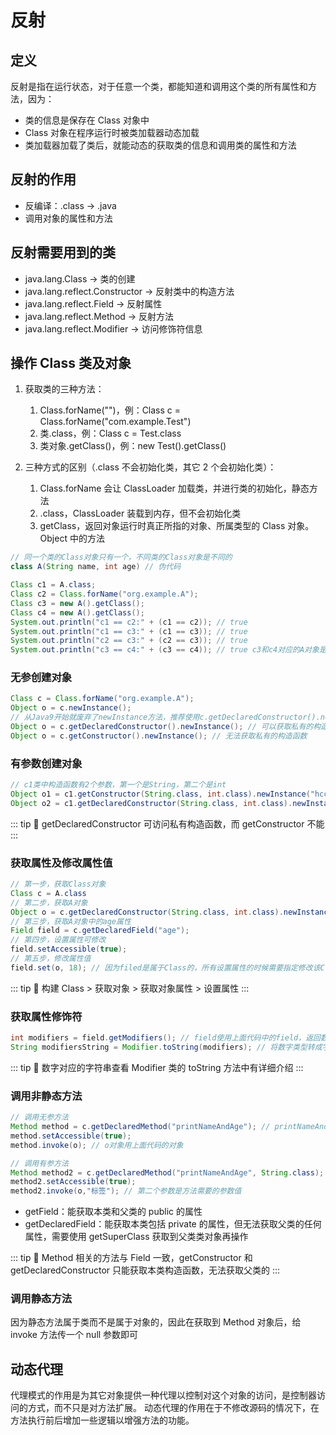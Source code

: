 # 反射

## 定义

反射是指在运行状态，对于任意一个类，都能知道和调用这个类的所有属性和方法，因为：

- 类的信息是保存在 Class 对象中
- Class 对象在程序运行时被类加载器动态加载
- 类加载器加载了类后，就能动态的获取类的信息和调用类的属性和方法

## 反射的作用

- 反编译：.class -> .java
- 调用对象的属性和方法

## 反射需要用到的类

- java.lang.Class -> 类的创建
- java.lang.reflect.Constructor -> 反射类中的构造方法
- java.lang.reflect.Field -> 反射属性
- java.lang.reflect.Method -> 反射方法
- java.lang.reflect.Modifier -> 访问修饰符信息

## 操作 Class 类及对象

1. 获取类的三种方法：

   1. Class.forName("")，例：Class c = Class.forName("com.example.Test")
   2. 类.class，例：Class c = Test.class
   3. 类对象.getClass()，例：new Test().getClass()

2. 三种方式的区别（.class 不会初始化类，其它 2 个会初始化类）：
   1. Class.forName 会让 ClassLoader 加载类，并进行类的初始化，静态方法
   2. .class，ClassLoader 装载到内存，但不会初始化类
   3. getClass，返回对象运行时真正所指的对象、所属类型的 Class 对象。Object 中的方法

```java
// 同一个类的Class对象只有一个，不同类的Class对象是不同的
class A(String name, int age) // 伪代码

Class c1 = A.class;
Class c2 = Class.forName("org.example.A");
Class c3 = new A().getClass();
Class c4 = new A().getClass();
System.out.println("c1 == c2:" + (c1 == c2)); // true
System.out.println("c1 == c3:" + (c1 == c3)); // true
System.out.println("c2 == c3:" + (c2 == c3)); // true
System.out.println("c3 == c4:" + (c3 == c4)); // true c3和c4对应的A对象是不同的，但是它们的Class对象是同一个
```

### 无参创建对象

```java
Class c = Class.forName("org.example.A");
Object o = c.newInstance();
// 从Java9开始就废弃了newInstance方法，推荐使用c.getDeclaredConstructor().newInstance();
Object o = c.getDeclaredConstructor().newInstance(); // 可以获取私有的构造函数
Object o = c.getConstructor().newInstance(); // 无法获取私有的构造函数
```

### 有参数创建对象

```java
// c1类中构造函数有2个参数，第一个是String，第二个是int
Object o1 = c1.getConstructor(String.class, int.class).newInstance("hcc", 30);
Object o2 = c1.getDeclaredConstructor(String.class, int.class).newInstance("HCC", 50);
```

::: tip 📌
getDeclaredConstructor 可访问私有构造函数，而 getConstructor 不能
:::

### 获取属性及修改属性值

```java
// 第一步，获取Class对象
Class c = A.class
// 第二步，获取A对象
Object o = c.getDeclaredConstructor(String.class, int.class).newInstance("hcc", 30);
// 第三步，获取A对象中的age属性
Field field = c.getDeclaredField("age");
// 第四步，设置属性可修改
field.setAccessible(true);
// 第五步，修改属性值
field.set(o, 18); // 因为filed是属于Class的，所有设置属性的时候需要指定修改该Class下的哪个对象的，即第一个参数
```

::: tip 📌
构建 Class > 获取对象 > 获取对象属性 > 设置属性
:::

### 获取属性修饰符

```java
int modifiers = field.getModifiers(); // field使用上面代码中的field，返回数字类型
String modifiersString = Modifier.toString(modifiers); // 将数字类型转成字符串，如private
```

::: tip 📌
数字对应的字符串查看 Modifier 类的 toString 方法中有详细介绍
:::

### 调用非静态方法

```java
// 调用无参方法
Method method = c.getDeclaredMethod("printNameAndAge"); // printNameAndAge是A类中的一个无参方法
method.setAccessible(true);
method.invoke(o); // o对象用上面代码的对象

// 调用有参方法
Method method2 = c.getDeclaredMethod("printNameAndAge", String.class); // 有一个String类型参数的重载方法
method2.setAccessible(true);
method2.invoke(o,"标签"); // 第二个参数是方法需要的参数值
```

- getField：能获取本类和父类的 public 的属性
- getDeclaredField：能获取本类包括 private 的属性，但无法获取父类的任何属性，需要使用 getSuperClass 获取到父类类对象再操作

::: tip 📌
Method 相关的方法与 Field 一致，getConstructor 和 getDeclaredConstructor 只能获取本类构造函数，无法获取父类的
:::

### 调用静态方法

因为静态方法属于类而不是属于对象的，因此在获取到 Method 对象后，给 invoke 方法传一个 null 参数即可

## 动态代理

代理模式的作用是为其它对象提供一种代理以控制对这个对象的访问，是控制器访问的方式，而不只是对方法扩展。
动态代理的作用在于不修改源码的情况下，在方法执行前后增加一些逻辑以增强方法的功能。
